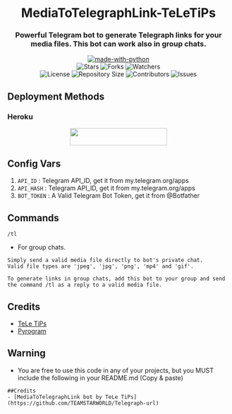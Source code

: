 <h1 align= center>MediaToTelegraphLink-TeLeTiPs</h1>
<h3 align = center>Powerful Telegram bot to generate Telegraph links for your media files. This bot can work also in group chats.</h3>
<p align="center">
<a href="https://python.org"><img src="http://forthebadge.com/images/badges/made-with-python.svg" alt="made-with-python"></a>
<br>
    <img src="https://img.shields.io/github/stars/TEAMSTARWORLD/Telegraph-url?style=for-the-badge&color=yellow" alt="Stars">
    <img src="https://img.shields.io/github/forks/TEAMSTARWORLD/Telegraph-url?style=for-the-badge&color=green" alt="Forks">
    <img src="https://img.shields.io/github/watchers/TEAMSTARWORLD/Telegraph-url?style=for-the-badge&color=yellow" alt="Watchers"> <br>
    <img src="https://img.shields.io/github/license/TEAMSTARWORLD/Telegraph-url?style=for-the-badge&color=green" alt="License">
    <img src="https://img.shields.io/github/repo-size/TEAMSTARWORLD/Telegraph-url?style=for-the-badge&color=yellow" alt="Repository Size">
    <img src="https://img.shields.io/github/contributors/TEAMSTARWORLD/Telegraph-url?style=for-the-badge&color=green" alt="Contributors">
    <img src="https://img.shields.io/github/issues/TEAMSTARWORLD/Telegraph-url?style=for-the-badge&color=yellow" alt="Issues">
</p>  

## Deployment Methods

### Heroku

<p align="center"><a href="https://heroku.com/deploy?template=https://github.com/TEAMSTARWORLD/Telegraph-url"> <img src="https://img.shields.io/badge/Deploy%20To%20Heroku-blue?style=for-the-badge&logo=heroku" width="220" height="38.45"/></a></p>

## Config Vars
1. `API_ID` : Telegram API_ID, get it from my.telegram.org/apps
2. `API_HASH` : Telegram API_ID, get it from my.telegram.org/apps
3. `BOT_TOKEN` : A Valid Telegram Bot Token, get it from @Botfather

## Commands

  `/tl`

- For group chats.
```
Simply send a valid media file directly to bot's private chat.
Valid file types are 'jpeg', 'jpg', 'png', 'mp4' and 'gif'.

To generate links in group chats, add this bot to your group and send the command /tl as a reply to a valid media file.
```
## Credits
- [TeLe TiPs](https://github.com/TEAMSTARWORLD)
- [Pyrogram](https://github.com/pyrogram/pyrogram)

## Warning

- You are free to use this code in any of your projects, but you MUST include the following in your README.md (Copy & paste)
```
##Credits
- [MediaToTelegraphLink bot by TeLe TiPs] (https://github.com/TEAMSTARWORLD/Telegraph-url)
```
